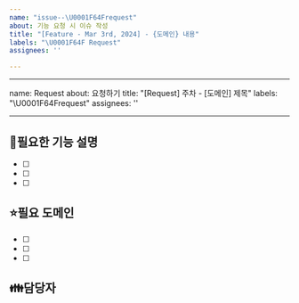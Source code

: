 ```yaml
---
name: "issue--\U0001F64Frequest"
about: 기능 요청 시 이슈 작성
title: "[Feature - Mar 3rd, 2024] - {도메인} 내용"
labels: "\U0001F64F Request"
assignees: ''

---
```


---
name: Request
about: 요청하기
title: "[Request] 주차 - [도메인] 제목"
labels: "\U0001F64Frequest"
assignees: ''

---

🙏필요한 기능 설명
-
- [ ] <!-- todo -->
- [ ] <!-- todo -->
- [ ] <!--todo -->

⭐필요 도메인
-
- [ ] <!-- todo -->
- [ ] <!-- todo -->
- [ ] <!--todo -->

👪담당자
-
